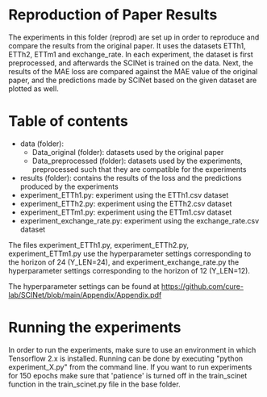 # Reproduction of Paper Results


The experiments in this folder (reprod) are set up in order to reproduce and compare the results from the original paper.
It uses the datasets ETTh1, ETTh2, ETTm1 and exchange_rate. In each experiment, the dataset is first preprocessed, and afterwards
the SCINet is trained on the data. Next, the results of the MAE loss are compared against the MAE value of the original paper,
and the predictions made by SCINet based on the given dataset are plotted as well.


# Table of contents

- data (folder):
    - Data_original (folder): datasets used by the original paper
    - Data_preprocessed (folder): datasets used by the experiments, preprocessed such that they are compatible for the experiments
- results (folder): contains the results of the loss and the predictions produced by the experiments
- experiment_ETTh1.py: experiment using the ETTh1.csv dataset
- experiment_ETTh2.py: experiment using the ETTh2.csv dataset
- experiment_ETTm1.py: experiment using the ETTm1.csv dataset
- experiment_exchange_rate.py: experiment using the exchange_rate.csv dataset

The files experiment_ETTh1.py, experiment_ETTh2.py, experiment_ETTm1.py use the hyperparameter settings corresponding to the horizon
of 24 (Y_LEN=24), and experiment_exchange_rate.py the hyperparameter settings corresponding to the horizon of 12 (Y_LEN=12).

The hyperparameter settings can be found at https://github.com/cure-lab/SCINet/blob/main/Appendix/Appendix.pdf

# Running the experiments

In order to run the experiments, make sure to use an environment in which Tensorflow 2.x is installed. Running can be done by executing 
"python experiment_X.py" from the command line.
If you want to run experiments for 150 epochs make sure that 'patience' is turned off in the train_scinet function in the train_scinet.py
file in the base folder.